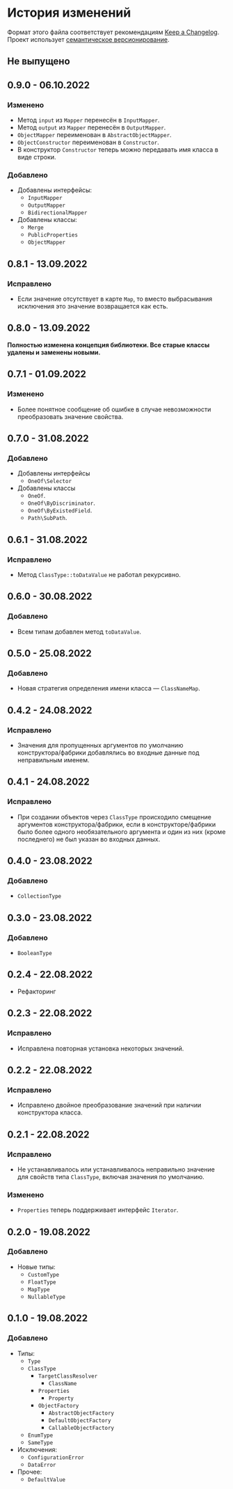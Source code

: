 # История изменений

Формат этого файла соответствует рекомендациям
[Keep a Changelog](https://keepachangelog.com/ru/1.0.0/). Проект использует
[семантическое версионирование](http://semver.org/spec/v2.0.0.html).

## Не выпущено


## 0.9.0 - 06.10.2022

### Изменено

- Метод `input` из `Mapper` перенесён в `InputMapper`.
- Метод `output` из `Mapper` перенесён в `OutputMapper`.
- `ObjectMapper` переименован в `AbstractObjectMapper`.
- `ObjectConstructor` переименован в `Constructor`.
- В конструктор `Constructor` теперь можно передавать имя класса в виде строки.

### Добавлено

- Добавлены интерфейсы:
    - `InputMapper`
    - `OutputMapper`
    - `BidirectionalMapper`
- Добавлены классы:
    - `Merge`
    - `PublicProperties`
    - `ObjectMapper`


## 0.8.1 - 13.09.2022

### Исправлено

- Если значение отсутствует в карте `Map`, то вместо выбрасывания исключения это значение
  возвращается как есть.

## 0.8.0 - 13.09.2022

**Полностью изменена концепция библиотеки. Все старые классы удалены и заменены новыми.**

## 0.7.1 - 01.09.2022

### Изменено

- Более понятное сообщение об ошибке в случае невозможности преобразовать значение свойства.

## 0.7.0 - 31.08.2022

### Добавлено

- Добавлены интерфейсы
    - `OneOf\Selector`
- Добавлены классы
    - `OneOf`.
    - `OneOf\ByDiscriminator`.
    - `OneOf\ByExistedField`.
    - `Path\SubPath`.

## 0.6.1 - 31.08.2022

### Исправлено

- Метод `ClassType::toDataValue` не работал рекурсивно.

## 0.6.0 - 30.08.2022

### Добавлено

- Всем типам добавлен метод `toDataValue`.

## 0.5.0 - 25.08.2022

### Добавлено

- Новая стратегия определения имени класса — `ClassNameMap`.

## 0.4.2 - 24.08.2022

### Исправлено

- Значения для пропущенных аргументов по умолчанию конструктора/фабрики добавлялись во входные
  данные под неправильным именем.

## 0.4.1 - 24.08.2022

### Исправлено

- При создании объектов через `ClassType` происходило смещение аргументов конструктора/фабрики, если
  в конструкторе/фабрики было более одного необязательного аргумента и один из них (кроме
  последнего) не был указан во входных данных.

## 0.4.0 - 23.08.2022

### Добавлено

- `CollectionType`

## 0.3.0 - 23.08.2022

### Добавлено

- `BooleanType`

## 0.2.4 - 22.08.2022

- Рефакторинг

## 0.2.3 - 22.08.2022

### Исправлено

- Исправлена повторная установка некоторых значений.

## 0.2.2 - 22.08.2022

### Исправлено

- Исправлено двойное преобразование значений при наличии конструктора класса.

## 0.2.1 - 22.08.2022

### Исправлено

- Не устанавливалось или устанавливалось неправильно значение для свойств типа `ClassType`, включая
  значения по умолчанию.

### Изменено

- `Properties` теперь поддерживает интерфейс `Iterator`.

## 0.2.0 - 19.08.2022

### Добавлено

- Новые типы:
    - `CustomType`
    - `FloatType`
    - `MapType`
    - `NullableType`

## 0.1.0 - 19.08.2022

### Добавлено

- Типы:
    - `Type`
    - `ClassType`
        - `TargetClassResolver`
            - `ClassName`
        - `Properties`
            - `Property`
        - `ObjectFactory`
            - `AbstractObjectFactory`
            - `DefaultObjectFactory`
            - `CallableObjectFactory`
    - `EnumType`
    - `SameType`
- Исключения:
    - `ConfigurationError`
    - `DataError`
- Прочее:
    - `DefaultValue`
